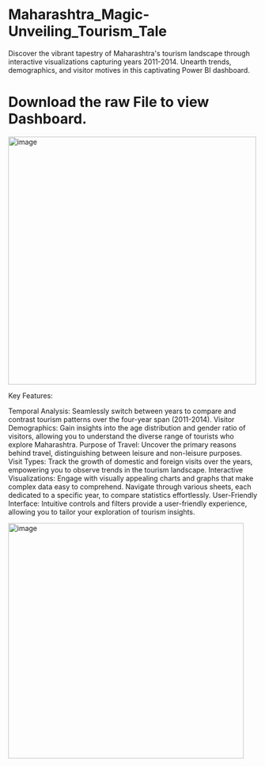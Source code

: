 # Maharashtra_Magic-Unveiling_Tourism_Tale

Discover the vibrant tapestry of Maharashtra's tourism landscape through interactive visualizations capturing years 2011-2014. Unearth trends, demographics, and visitor motives in this captivating Power BI dashboard.

# Download the raw File to view Dashboard.

<img width="501" alt="image" src="https://github.com/Tejas7592/Maharashtra_Magic-Unveiling_Tourism_Tale/assets/127444229/f3d04598-48aa-483a-9f26-f4ec1731ea96">

Key Features:

Temporal Analysis: Seamlessly switch between years to compare and contrast tourism patterns over the four-year span (2011-2014).
Visitor Demographics: Gain insights into the age distribution and gender ratio of visitors, allowing you to understand the diverse range of tourists who explore Maharashtra.
Purpose of Travel: Uncover the primary reasons behind travel, distinguishing between leisure and non-leisure purposes.
Visit Types: Track the growth of domestic and foreign visits over the years, empowering you to observe trends in the tourism landscape.
Interactive Visualizations: Engage with visually appealing charts and graphs that make complex data easy to comprehend. Navigate through various sheets, each dedicated to a specific year, to compare statistics effortlessly.
User-Friendly Interface: Intuitive controls and filters provide a user-friendly experience, allowing you to tailor your exploration of tourism insights.

<img width="476" alt="image" src="https://github.com/Tejas7592/Maharashtra_Magic-Unveiling_Tourism_Tale/assets/127444229/9092a64d-5a57-429a-b8e3-ac15ec5fbbf4">
